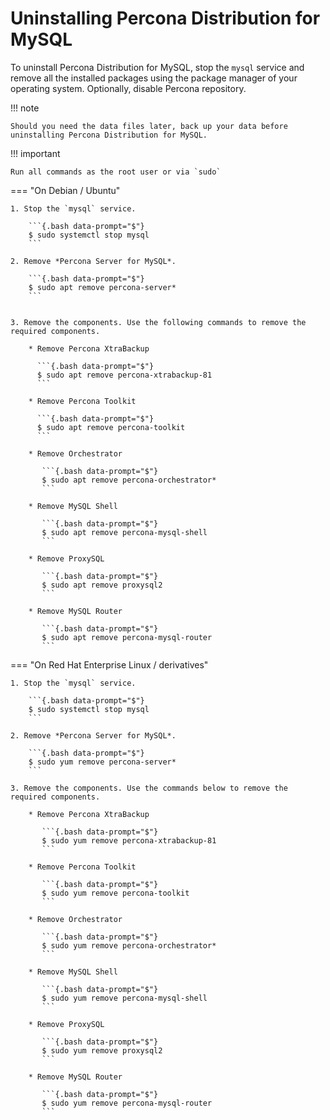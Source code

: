 # Uninstalling Percona Distribution for MySQL

To uninstall Percona Distribution for MySQL, stop the `mysql` service and remove all the installed packages using the package manager of your operating system. Optionally, disable Percona repository.

!!! note

    Should you need the data files later, back up your data before uninstalling Percona Distribution for MySQL.


!!! important

    Run all commands as the root user or via `sudo`

=== "On Debian / Ubuntu"


    1. Stop the `mysql` service.

        ```{.bash data-prompt="$"}
        $ sudo systemctl stop mysql
        ```

    2. Remove *Percona Server for MySQL*.

        ```{.bash data-prompt="$"}
        $ sudo apt remove percona-server*
        ```


    3. Remove the components. Use the following commands to remove the required components.

        * Remove Percona XtraBackup
                
          ```{.bash data-prompt="$"}
          $ sudo apt remove percona-xtrabackup-81
          ```

        * Remove Percona Toolkit

          ```{.bash data-prompt="$"}
          $ sudo apt remove percona-toolkit
          ```

        * Remove Orchestrator
                
           ```{.bash data-prompt="$"}
           $ sudo apt remove percona-orchestrator*
           ```

        * Remove MySQL Shell

           ```{.bash data-prompt="$"}
           $ sudo apt remove percona-mysql-shell
           ```

        * Remove ProxySQL

           ```{.bash data-prompt="$"}
           $ sudo apt remove proxysql2
           ```

        * Remove MySQL Router

           ```{.bash data-prompt="$"}
           $ sudo apt remove percona-mysql-router
           ```

=== "On Red Hat Enterprise Linux / derivatives"

    1. Stop the `mysql` service.

        ```{.bash data-prompt="$"}
        $ sudo systemctl stop mysql
        ```

    2. Remove *Percona Server for MySQL*.

        ```{.bash data-prompt="$"}
        $ sudo yum remove percona-server*
        ```

    3. Remove the components. Use the commands below to remove the required components.

        * Remove Percona XtraBackup
               
           ```{.bash data-prompt="$"}
           $ sudo yum remove percona-xtrabackup-81
           ```

        * Remove Percona Toolkit

           ```{.bash data-prompt="$"}
           $ sudo yum remove percona-toolkit
           ```

        * Remove Orchestrator

           ```{.bash data-prompt="$"}
           $ sudo yum remove percona-orchestrator*
           ```

        * Remove MySQL Shell

           ```{.bash data-prompt="$"}
           $ sudo yum remove percona-mysql-shell
           ```

        * Remove ProxySQL

           ```{.bash data-prompt="$"}
           $ sudo yum remove proxysql2
           ```

        * Remove MySQL Router

           ```{.bash data-prompt="$"}
           $ sudo yum remove percona-mysql-router
           ```



